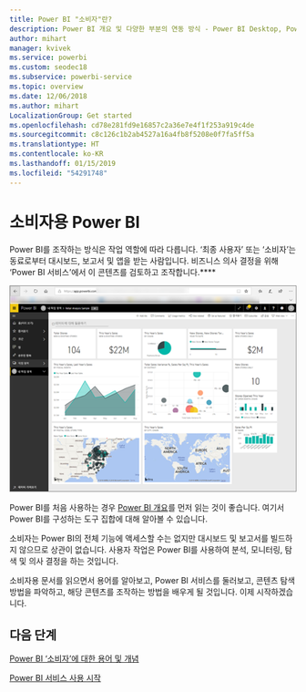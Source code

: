 ```yaml
---
title: Power BI "소비자"란?
description: Power BI 개요 및 다양한 부분의 연동 방식 - Power BI Desktop, Power BI 서비스, Power BI Mobile, Report Server, Power BI Embedded
author: mihart
manager: kvivek
ms.service: powerbi
ms.custom: seodec18
ms.subservice: powerbi-service
ms.topic: overview
ms.date: 12/06/2018
ms.author: mihart
LocalizationGroup: Get started
ms.openlocfilehash: cd78e281fd9e16857c2a36e7e4f1f253a919c4de
ms.sourcegitcommit: c8c126c1b2ab4527a16a4fb8f5208e0f7fa5ff5a
ms.translationtype: HT
ms.contentlocale: ko-KR
ms.lasthandoff: 01/15/2019
ms.locfileid: "54291748"
---
```

# <a name="power-bi-for-consumers"></a>소비자용 Power BI
Power BI를 조작하는 방식은 작업 역할에 따라 다릅니다. ‘최종 사용자’ 또는 ‘소비자’는 동료로부터 대시보드, 보고서 및 앱을 받는 사람입니다. 비즈니스 의사 결정을 위해 ‘Power BI 서비스’에서 이 콘텐츠를 검토하고 조작합니다.****

![Power BI 대시보드](media/end-user-consumer/power-bi-service.png)

Power BI를 처음 사용하는 경우 [Power BI 개요](../power-bi-overview.md)를 먼저 읽는 것이 좋습니다. 여기서 Power BI를 구성하는 도구 집합에 대해 알아볼 수 있습니다.

소비자는 Power BI의 전체 기능에 액세스할 수는 없지만 대시보드 및 보고서를 빌드하지 않으므로 상관이 없습니다. 사용자 작업은 Power BI를 사용하여 분석, 모니터링, 탐색 및 의사 결정을 하는 것입니다.

소비자용 문서를 읽으면서 용어를 알아보고, Power BI 서비스를 둘러보고, 콘텐츠 탐색 방법을 파악하고, 해당 콘텐츠를 조작하는 방법을 배우게 될 것입니다.  이제 시작하겠습니다.

## <a name="next-steps"></a>다음 단계

[Power BI ‘소비자’에 대한 용어 및 개념](end-user-basic-concepts.md)

<!-- [Get started guide for *consumers*] -->
[Power BI 서비스 사용 시작](../service-get-started.md)

